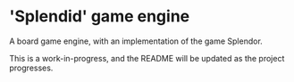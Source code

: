 # 'Splendid' game engine

A board game engine, with an implementation of the game Splendor.

This is a work-in-progress, and the README will be updated as the project
progresses.

